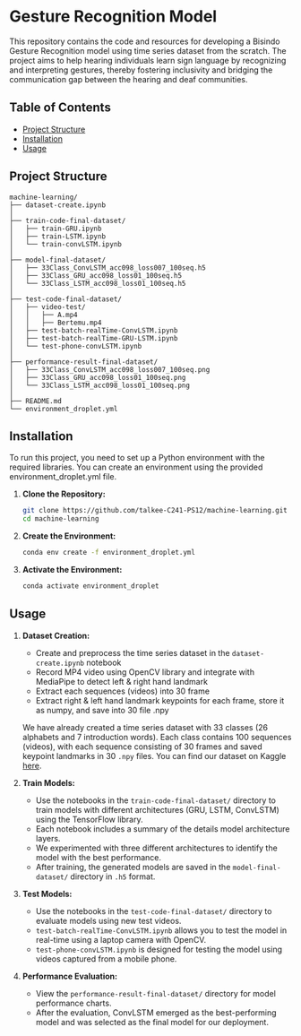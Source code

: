 # Gesture Recognition Model

This repository contains the code and resources for developing a Bisindo Gesture Recognition model using time series dataset from the scratch. The project aims to help hearing individuals learn sign language by recognizing and interpreting gestures, thereby fostering inclusivity and bridging the communication gap between the hearing and deaf communities.

## Table of Contents
- [Project Structure](#project-structure)
- [Installation](#installation)
- [Usage](#usage)

## Project Structure

```
machine-learning/
├── dataset-create.ipynb
│ 
├── train-code-final-dataset/
│   ├── train-GRU.ipynb
│   ├── train-LSTM.ipynb
│   └── train-convLSTM.ipynb
│ 
├── model-final-dataset/
│   ├── 33Class_ConvLSTM_acc098_loss007_100seq.h5
│   ├── 33Class_GRU_acc098_loss01_100seq.h5
│   └── 33Class_LSTM_acc098_loss01_100seq.h5
│
├── test-code-final-dataset/
│   ├── video-test/
│   │   ├── A.mp4
│   │   ├── Bertemu.mp4
│   ├── test-batch-realTime-ConvLSTM.ipynb
│   ├── test-batch-realTime-GRU-LSTM.ipynb
│   └── test-phone-convLSTM.ipynb
│ 
├── performance-result-final-dataset/
│   ├── 33Class_ConvLSTM_acc098_loss007_100seq.png
│   ├── 33Class_GRU_acc098_loss01_100seq.png
│   └── 33Class_LSTM_acc098_loss01_100seq.png
│
├── README.md
└── environment_droplet.yml
```

## Installation
To run this project, you need to set up a Python environment with the required libraries. You can create an environment using the provided environment_droplet.yml file.

1. **Clone the Repository:**
   ```bash
   git clone https://github.com/talkee-C241-PS12/machine-learning.git
   cd machine-learning
   ```

2. **Create the Environment:**
   ```bash
   conda env create -f environment_droplet.yml
   ```

3. **Activate the Environment:**
   ```bash
   conda activate environment_droplet
   ```

## Usage

1. **Dataset Creation:**
   - Create and preprocess the time series dataset in the `dataset-create.ipynb` notebook
   - Record MP4 video using OpenCV library and integrate with MediaPipe to detect left & right hand landmark
   - Extract each sequences (videos) into 30 frame 
   - Extract right & left hand landmark keypoints for each frame, store it as numpy, and save into 30 file .npy

   We have already created a time series dataset with 33 classes (26 alphabets and 7 introduction words). Each class contains 100 sequences (videos), with each sequence consisting of 30 frames and saved keypoint landmarks in 30 `.npy` files. You can find our dataset on Kaggle [here](https://www.kaggle.com/datasets/niputukarismadewi/talkee-bisindo-sign-language-dataset).

2. **Train Models:**
   - Use the notebooks in the `train-code-final-dataset/` directory to train models with different architectures (GRU, LSTM, ConvLSTM) using the TensorFlow library.
   - Each notebook includes a summary of the details model architecture layers.
   - We experimented with three different architectures to identify the model with the best performance.
   - After training, the generated models are saved in the `model-final-dataset/` directory in `.h5` format.

3. **Test Models:**
   - Use the notebooks in the `test-code-final-dataset/` directory to evaluate models using new test videos.
   - `test-batch-realTime-ConvLSTM.ipynb` allows you to test the model in real-time using a laptop camera with OpenCV.
   - `test-phone-convLSTM.ipynb` is designed for testing the model using videos captured from a mobile phone.

4. **Performance Evaluation:**
   - View the `performance-result-final-dataset/` directory for model performance charts.
   - After the evaluation, ConvLSTM emerged as the best-performing model and was selected as the final model for our deployment.

